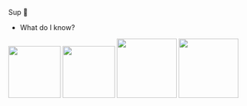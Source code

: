Sup 🤙 

- What do I know?

<img src="./assets/html.png" width="105">  
<img src="./assets/css.png" width="105"> 
<img src="./assets/js.png" width="120">
<img src="./assets/discord.js.png" width="120">
